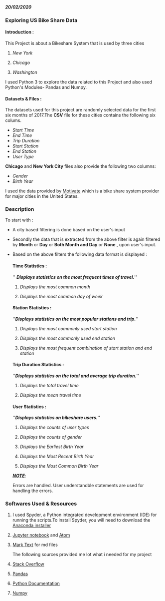 ##### 

##### 20/02/2020

### Exploring US Bike Share Data

#### **Introduction :**

This Project is about a Bikeshare System that is used by three cities 

1. *New York*

2. *Chicago*

3. *Washington*

I used Python 3  to explore the data related to this Project and also used 
Python's Modules- Pandas and Numpy.

#### Datasets & Files  :

The datasets used for this project are randomly selected data for the first six months of 2017.The **CSV** file for these cities contains the following six colums.

- *Start Time*
- *End Time*
- *Trip Duration*
- *Start Station*
- *End Station*
- *User Type*

**Chicago** and **New York City** files also provide the following two columns:

- *Gender*
- *Birth Year*

I used the data provided by [Motivate](https://www.motivateco.com/) which is a bike share system provider for major cities in the United States.

### Description

To start  with :

- A city based filtering is done based on the user's input

- Secondly the data that is extracted from the above filter is again filtered by **Month** or **Day** or **Both Month and Day** or **None** , upon user's input.

- Based on the above filters the following data format is displayed :
  
  #### **Time Statistics :**
  
  '' ***Displays statistics on the most frequent times of travel.***''
  
  1. *Displays the most common month*
  
  2. *Displays the most common day of week*
  
  #### **Station Statistics :**
  
  ''***Displays statistics on the most popular stations and trip.***''
  
  1. *Displays the most commonly used start station*
  
  2. *Displays the most commonly used end station*
  
  3. *Displays the most frequent combination of start station and end station*
  
  #### **Trip Duration Statistics :**
  
  ''***Displays statistics on the total and average trip duration.***''
  
  1. *Displays the total travel time*
  
  2. *Displays the mean travel time*
  
  #### **User Statistics :**
  
  ''***Displays statistics on bikeshare users.***''
  
  1. *Displays the counts of user types*
  
  2. *Displays the counts of gender*
  
  3. *Displays the Earliest Birth Year*
  
  4. *Displays the Most Recent Birth Year*
  
  5. *Displays the Most Common Birth Year*
  
  ***<u>NOTE</u>***:
  
  Errors are handled. User understandble statements are used for handling the errors.

### Softwares Used & Resources

1. I used Spyder, a Python integrated development environment (IDE) for running the scripts.To install Spyder, you will need to download the [Anaconda installer](https://www.anaconda.com/distribution/)

2. [Jupyter notebook](https://jupyter.org/) and [Atom](https://atom.io/)

3. [Mark Text](https://marktext.app/) for md files
   
   The following sources provided me lot what i needed for my project

4. [Stack Overflow](https://stackoverflow.com/)

5. [Pandas](https://pandas.pydata.org/pandas-docs/version/0.17.0/)

6. [Python Documentation](https://docs.python.org/3/library/)

7. [Numpy](https://docs.scipy.org/doc/numpy-1.13.0/contents.html)
